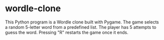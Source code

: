 # wordle-clone
This Python program is a Wordle clone built with Pygame. The game selects a random 5-letter word from a predefined list. The player has 5 attempts to guess the word. Pressing "R" restarts the game once it ends.
